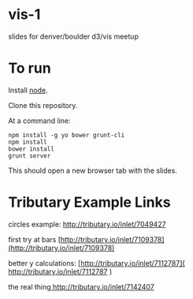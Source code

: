 vis-1
=====

slides for denver/boulder d3/vis meetup

To run
======

Install [node](http://nodejs.org).

Clone this repository.

At a command line:
```
npm install -g yo bower grunt-cli
npm install
bower install
grunt server
```

This should open a new browser tab with the slides.

Tributary Example Links
=======================

circles example: [ http://tributary.io/inlet/7049427 ]( http://tributary.io/inlet/7049427 )

first try at bars [http://tributary.io/inlet/7109378](http://tributary.io/inlet/7109378)

better y calculations: [http://tributary.io/inlet/7112787]( http://tributary.io/inlet/7112787 )

the real thing[ http://tributary.io/inlet/7142407 ]( http://tributary.io/inlet/7142407 )
